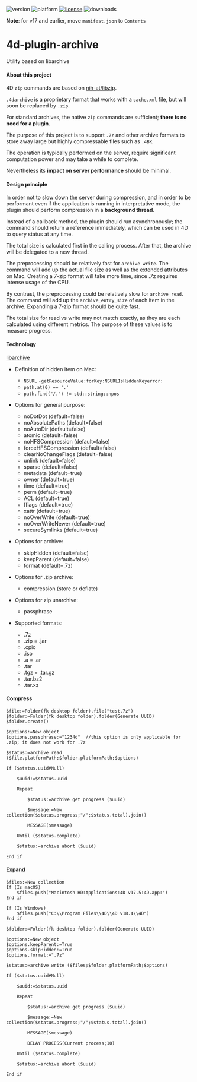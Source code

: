 ![version](https://img.shields.io/badge/version-17%2B-3E8B93)
![platform](https://img.shields.io/static/v1?label=platform&message=mac-intel%20|%20mac-arm%20|%20win-64&color=blue)
[![license](https://img.shields.io/github/license/miyako/4d-plugin-archive)](LICENSE)
![downloads](https://img.shields.io/github/downloads/miyako/4d-plugin-archive/total)

**Note**: for v17 and earlier, move `manifest.json` to `Contents`

# 4d-plugin-archive
Utility based on libarchive

#### About this project

4D `zip` commands are based on [nih-at/libzip](https://github.com/nih-at/libzip).

`.4darchive` is a proprietary format that works with a `cache.xml` file, but will soon be replaced by `.zip`.

For standard archives, the native `zip` commands are sufficient; **there is no need for a plugin**.

The purpose of this project is to support `.7z` and other archive formats to store away large but highly compressable files such as `.4BK`.

The operation is typically performed on the server, require significant computation power and may take a while to complete.

Nevertheless its **impact on server performance** should be minimal.

#### Design principle

In order not to slow down the server during compression, and in order to be performant even if the application is running in interpretative mode, the plugin should perform compression in a **background thread**.

Instead of a callback method, the plugin should run asynchronously; the command should return a reference immediately, which can be used in 4D to query status at any time.

The total size is calculated first in the calling process. After that, the archive will be delegated to a new thread. 

The preprocessing should be relatively fast for `archive write`. The command will add up the actual file size as well as the extended attributes on Mac. Creating a 7-zip format will take more time, since .7z requires intense usage of the CPU.

By contrast, the preprocessing could be relatively slow for `archive read`. The command will add up the `archive_entry_size` of each item in the archive. Expanding a 7-zip format should be quite fast.

The total size for read vs write may not match exactly, as they are each calculated using different metrics. The purpose of these values is to measure progress.

#### Technology

[libarchive](https://www.libarchive.org)

* Definition of hidden item on Mac:
 
  * `NSURL` `-getResourceValue:forKey:NSURLIsHiddenKeyerror:`
  * `path.at(0) == '.'`
  * `path.find("/.") != std::string::npos`

* Options for general purpose:
 
  * noDotDot (default=false) 
  * noAbsolutePaths (default=false)
  * noAutoDir (default=false) 
  * atomic (default=false)
  * noHFSCompression (default=false)
  * forceHFSCompression (default=false)
  * clearNoChangeFlags (default=false)
  * unlink (default=false)
  * sparse (default=false)
  * metadata (default=true)
  * owner (default=true)
  * time (default=true)
  * perm (default=true)
  * ACL (default=true)
  * fflags (default=true)
  * xattr (default=true)
  * noOverWrite (default=true)
  * noOverWriteNewer (default=true)
  * secureSymlinks (default=true)

* Options for archive:
 
  * skipHidden (default=false) 
  * keepParent (default=false) 
  * format (default=.7z) 

* Options for .zip archive:
 
  * compression (store or deflate)
  
* Options for zip unarchive:

  * passphrase
   
* Supported formats: 

  * .7z
  * .zip = .jar
  * .cpio
  * .iso
  * .a = .ar
  * .tar
  * .tgz = .tar.gz
  * .tar.bz2
  * .tar.xz

#### Compress

```4d
$file:=Folder(fk desktop folder).file("test.7z")
$folder:=Folder(fk desktop folder).folder(Generate UUID)
$folder.create()

$options:=New object
$options.passphrase:="1234d"  //this option is only applicable for .zip; it does not work for .7z

$status:=archive read ($file.platformPath;$folder.platformPath;$options)

If ($status.uuid#Null)
	
	$uuid:=$status.uuid
	
	Repeat 
		
		$status:=archive get progress ($uuid)
		
		$message:=New collection($status.progress;"/";$status.total).join()
		
		MESSAGE($message)
		
	Until ($status.complete)
	
	$status:=archive abort ($uuid)
	
End if 
```

#### Expand

```4d
$files:=New collection
If (Is macOS)
	$files.push("Macintosh HD:Applications:4D v17.5:4D.app:")
End if 

If (Is Windows)
	$files.push("C:\\Program Files\\4D\\4D v18.4\\4D")
End if 

$folder:=Folder(fk desktop folder).folder(Generate UUID)

$options:=New object
$options.keepParent:=True
$options.skipHidden:=True
$options.format:=".7z"

$status:=archive write ($files;$folder.platformPath;$options)

If ($status.uuid#Null)
	
	$uuid:=$status.uuid
	
	Repeat 
		
		$status:=archive get progress ($uuid)
		
		$message:=New collection($status.progress;"/";$status.total).join()
		
		MESSAGE($message)
		
		DELAY PROCESS(Current process;10)
		
	Until ($status.complete)
	
	$status:=archive abort ($uuid)
	
End if 
```
